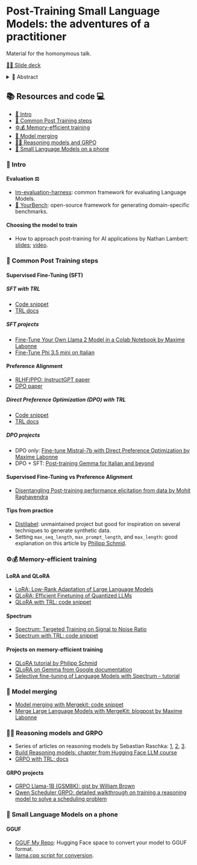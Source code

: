 # Post-Training Small Language Models: the adventures of a practitioner

Material for the homonymous talk.

[🧑‍🏫 Slide deck](./slides.pdf)

<details><summary>📝 Abstract</summary>
In 2025, AI is still evolving rapidly. While closed LLMs are continuously improving, open Small Language Models are emerging as powerful alternatives for specific use cases, consuming only a fraction of the resources.

Working in AI engineering, I often find it refreshing to step away from orchestration and get hands-on with fine-tuning, customizing, and optimizing Small Models. In this talk, I'll share my journey working with Post-Training Small Language Models, full of joys, frustrations, and many lessons learned.

We'll see together:

- How generative Language Models are trained and how we can further customize them
- Tips for collecting and generating data for fine-tuning
- Instruction Fine-Tuning and Preference Tuning (DPO)
- Key training libraries, with a focus on Hugging Face TRL.
- Low-resource fine-tuning methods (QLoRA, Spectrum).
- A look at quantization and model merging.

By the end, you'll learn how to customize Small Language Models for your needs and potentially run them on your smartphone.

I'll also share practical examples from my experience improving open models for the Italian language.

<b>UPDATE</b>
This world changed a bit since when I proposed the talk, so I added a section about Reasoning models and GRPO!
</details>


## 📚 Resources and code ‍💻

- [🌱 Intro](#-intro)
- [👣 Common Post Training steps](#-common-post-training-steps)
- [⚙️💰 Memory-efficient training](#️-memory-efficient-training)
- [🧩 Model merging](#-model-merging)
- [🧠💭 Reasoning models and GRPO](#-reasoning-models-and-grpo)
- [📱 Small Language Models on a phone](#-small-language-models-on-a-phone)

### 🌱 Intro

#### Evaluation ⚖️
- [lm-evaluation-harness](https://github.com/EleutherAI/lm-evaluation-harness): common framework for evaluating Language Models.
- [🤗 YourBench](https://github.com/huggingface/lm-bench): open-source framework for generating domain-specific benchmarks.

#### Choosing the model to train
- How to approach post-training for AI applications by Nathan Lambert: [slides](https://docs.google.com/presentation/d/1LWHbtz74GwKSGYZKyBVUtcyvp8lgYOi5EVpMnVDXBPs); [video](https://www.youtube.com/watch?v=grpc-Wyy-Zg).


### 👣 Common Post Training steps

#### Supervised Fine-Tuning (SFT)

##### SFT with TRL
- [Code snippet](./code_snippets/trl_sft.py)
- [TRL docs](https://huggingface.co/docs/trl/sft_trainer)

##### SFT projects
- [Fine-Tune Your Own Llama 2 Model in a Colab Notebook by Maxime Labonne](https://mlabonne.github.io/blog/posts/Fine_Tune_Your_Own_Llama_2_Model_in_a_Colab_Notebook.html)
- [Fine-Tune Phi 3.5 mini on Italian](https://huggingface.co/blog/anakin87/spectrum)

#### Preference Alignment
- [RLHF/PPO: InstructGPT paper](https://arxiv.org/abs/2203.02155)
- [DPO paper](https://arxiv.org/abs/2305.18290)

##### Direct Preference Optimization (DPO) with TRL
- [Code snippet](./code_snippets/trl_dpo.py)
- [TRL docs](https://huggingface.co/docs/trl/dpo_trainer)

##### DPO projects
- DPO only: [Fine-tune Mistral-7b with Direct Preference Optimization by Maxime Labonne](https://mlabonne.github.io/blog/posts/Fine_tune_Mistral_7b_with_DPO.html)
- DPO + SFT: [Post-training Gemma for Italian and beyond](http://kaggle.com/code/anakin87/post-training-gemma-for-italian-and-beyond)

#### Supervised Fine-Tuning vs Preference Alignment
- [Disentangling Post-training performance elicitation from data by Mohit Raghavendra](https://mohit-raghavendra.notion.site/Disentangling-Post-training-performance-elicitation-from-data-1a5db7f2a34480e18010d689a1f46f74)

#### Tips from practice
- [Distilabel](https://distilabel.argilla.io/): unmaintained project but good for inspiration on several techniques to generate synthetic data.
- Setting `max_seq_length`, `max_prompt_length`, and `max_length`: good explanation on this article by [Philipp Schmid](https://www.philschmid.de/dpo-align-llms-in-2024-with-trl).

### ⚙️💰 Memory-efficient training

#### LoRA and QLoRA
- [LoRA: Low-Rank Adaptation of Large Language Models](https://arxiv.org/abs/2106.09685)
- [QLoRA: Efficient Finetuning of Quantized LLMs](https://arxiv.org/abs/2305.14314)
- [QLoRA with TRL: code snippet](./code_snippets/trl_sft_qlora.py)

#### Spectrum
- [Spectrum: Targeted Training on Signal to Noise Ratio](https://arxiv.org/abs/2406.06623)
- [Spectrum with TRL: code snippet](./code_snippets/trl_sft_spectrum.py)

#### Projects on memory-efficient training
- [QLoRA tutorial by Philipp Schmid](https://www.philschmid.de/fine-tune-llms-in-2024-with-trl)
- [QLoRA on Gemma from Google documentation](https://ai.google.dev/gemma/docs/core/huggingface_text_finetune_qlora)
- [Selective fine-tuning of Language Models with Spectrum - tutorial](https://huggingface.co/blog/anakin87/spectrum)

### 🧩 Model merging
- [Model merging with Mergekit: code snippet](./code_snippets/model_merging.py)
- [Merge Large Language Models with MergeKit: blogpost by Maxime Labonne](https://mlabonne.github.io/blog/posts/2024-01-08_Merge_LLMs_with_mergekit.html)

### 🧠💭 Reasoning models and GRPO
- Series of articles on reasoning models by Sebastian Raschka: [1](https://sebastianraschka.com/blog/2025/understanding-reasoning-llms.html),
[2](https://sebastianraschka.com/blog/2025/first-look-at-reasoning-from-scratch.html), [3](https://sebastianraschka.com/blog/2025/the-state-of-reinforcement-learning-for-llm-reasoning.html).
- [Build Reasoning models: chapter from Hugging Face LLM course](https://huggingface.co/learn/llm-course/en/chapter12)
- [GRPO with TRL: docs](https://huggingface.co/docs/trl/grpo_trainer)

#### GRPO projects
- [GRPO Llama-1B (GSM8K): gist by William Brown](https://gist.github.com/willccbb/4676755236bb08cab5f4e54a0475d6fb)
- [Qwen Scheduler GRPO: detailed walkthrough on training a reasoning model to solve a scheduling problem](http://hf.co/blog/anakin87/qwen-scheduler-grpo)

### 📱 Small Language Models on a phone

#### GGUF
- [GGUF My Repo](http://hf.co/spaces/ggml-org/gguf-my-repo): Hugging Face space to convert your model to GGUF format.
- [llama.cpp script for conversion](github.com/ggml-org/llama.cpp/tree/master/tools/quantize).

